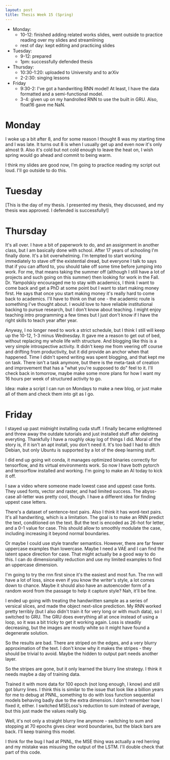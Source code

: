 ```yaml
---
layout: post
title: Thesis Week 15 (Spring)
---
```


- Monday:
    - 10-12: finished adding related works slides, went outside to practice reading over my slides and streamlining
    - rest of day: kept editing and practicing slides
- Tuesday:
    - 9-12: prepared
    - 1pm: successfully defended thesis
- Thursday:
    - 10:30-1:20: uploaded to University and to arXiv
    - 2-2:30: singing lessons
- Friday
    - 9:30-2: I've got a handwriting RNN model! At least, I have the data formatted and a semi-functional model.
    - 3-4: given up on my handrolled RNN to use the built in GRU. Also, float16 gave me NaN.

# Monday

I woke up a bit after 8, and for some reason I thought 8 was my starting time and I was late. It turns out 8 is when I
usually get up and even now it's only almost 9. Also it's cold but not cold enough to leave the heat on, I wish spring
would go ahead and commit to being warm.

I think my slides are good now, I'm going to practice reading my script out loud. I'll go outside to do this.

# Tuesday

[This is the day of my thesis. I presented my thesis, they discussed, and my thesis was approved. I defended is
successfully!]

# Thursday

It's all over. I have a bit of paperwork to do, and an assignment in another class, but I am basically done with school.
After 17 years of schooling I'm finally done. It's a bit overwhelming. I'm tempted to start working immediately to stave
off the existential dread, but everyone I talk to says that if you can afford to, you should take off some time before
jumping into work. For me, that means taking the summer off (although I still have a lot of projects and such going on
this summer) then looking for work in the Fall. Dr. Yampolskiy encouraged me to stay with academics, I think I want to
come back and get a PhD at some point but I want to start making money first. He says that once you start making money
it's really hard to come back to academics. I'll have to think on that one - the academic route is something I've
thought about. I would love to have reliable institutional backing to pursue research, but I don't know about teaching.
I might enjoy teaching intro programming a few times but I just don't know if I have the right skills to teach year
after year.

Anyway, I no longer need to work a strict schedule, but I think I still will keep up the 10-12, 1-3 minus Wednesday. It
gave me a reason to get out of bed, without replacing my whole life with structure. And blogging like this is a very
simple introspective activity. It didn't keep me from veering off course and drifting from productivity, but it did
provide an anchor when that happened. Time I didn't spend writing was spent blogging, and that kept me on task. There
isn't a task anymore, but there is the meta-task of creation and improvement that has a "what you're supposed to do"
feel to it. I'll check back in tomorrow, maybe make some more plans for how I want my 16 hours per week of structured
activity to go.


Idea: make a script I can run on Mondays to make a new blog, or just make all of them and check them into git as I go. 

# Friday

I stayed up past midnight installing cuda stuff. I finally became enlightened and threw away the outdate tutorials and
just installed stuff after deleting everyting. Thankfully I have a roughly okay log of things I did. Moral of the story
is, if it isn't an apt install, you don't need it. It's too bad I had to ditch Debian, but only Ubuntu is supported by a
lot of the deep learning stuff.

I did end up going wit conda, it manages optimized binaries correctly for tensorflow, and its virtual environments work.
So now I have both pytorch and tensorflow installed and working. I'm going to make an AI today to kick it off.

I saw a video where someone made lowest case and uppest case fonts. They used fonts, vector and raster, and had limited
success. The abyss-case all-letter was pretty cool, though. I have a different idea for finding uppest case letters.

There's a dataset of sentence-text pairs. Also I think it has word-text pairs. It's all handwriting, which is a
limitation. The goal is to make an RNN predict the text, conditioned on the text. But the text is encoded as 26-hot for
letter, and a 0-1 value for case. This should allow to smoothly modulate the case, including increasing it beyond normal
boundaries.

Or maybe I could use style transfer semantics. However, there are far fewer uppercase examples than lowercase. Maybe I
need a VAE and I can find the latent space direction for case. That might actually be a good way to do this. I can do
dimensionality reduction and use my limited examples to find an uppercase dimension.

I'm going to try the rnn first since it's the easiest and most fun. The rnn will have a lot of loss, since even if you
know the writer's style, a lot comes down to chance. Maybe it should also have an autoencoder form of a random word from
the passage to help it capture style? Nah, it'll be fine.


I ended up going with treating the handwritten sample as a series of versical slices, and made the object next-slice
prediction. My RNN worked pretty terribly (but I also didn't train it for very long or with much data), so I switched to
GRU. The GRU does everything all at once instead of using a loop, so it was a bit tricky to get it working again. Loss
is steadily decreasing, but the images are mostly white so it might have found a degenerate solution. 

So the results are bad. There are striped on the edges, and a very blurry approximation of the text. I don't know why it
makes the stripes - they should be trivial to avoid. Maybe the hidden to output part needs another layer.

So the stripes are gone, but it only learned the blurry line strategy. I think it needs maybe a day of training data.

Trained it with more data for 100 epoch (not long enough, I know) and still got blurry lines. I think this is similar to
the issue that look like a billion years for me to debug at PNNL, something to do with loss function sequential models
behaving badly due to the extra dimension. I don't remember how I fixed it, either. I switched MSELoss's reduction to
sum instead of average, but this just made the values really big.

Well, it's not only a straight blurry line anymore - switching to sum and stopping at 70 epochs gives clear word
boundaries, but the black bars are back. I'll keep training this model.

I think for the bug I had at PNNL, the MSE thing was actually a red herring and my mistake was misusing the output of
the LSTM. I'll double check that part of this code.
